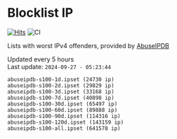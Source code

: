 # Blocklist IP

[![Hits](https://hits.seeyoufarm.com/api/count/incr/badge.svg?url=https%3A%2F%2Fgithub.com%2Fborestad%2Fblocklist-ip%2F&count_bg=%2379C83D&title_bg=%23555555&icon=&icon_color=%23E7E7E7&title=hits&edge_flat=false)](https://hits.seeyoufarm.com)  ![CI](https://img.shields.io/github/workflow/status/borestad/blocklist-ip/CI?style=flat-square)

Lists with worst IPv4 offenders, provided by [AbuseIPDB](https://www.abuseipdb.com/)

<!-- FOOTER-PLACEHOLDER -->
Updated every 5 hours<br>
Last update: `2024-09-27 - 05:23:44`
```
abuseipdb-s100-1d.ipset (24730 ip)
abuseipdb-s100-2d.ipset (29829 ip)
abuseipdb-s100-3d.ipset (33168 ip)
abuseipdb-s100-7d.ipset (40898 ip)
abuseipdb-s100-30d.ipset (65497 ip)
abuseipdb-s100-60d.ipset (89888 ip)
abuseipdb-s100-90d.ipset (114316 ip)
abuseipdb-s100-120d.ipset (143159 ip)
abuseipdb-s100-all.ipset (641578 ip)
```
